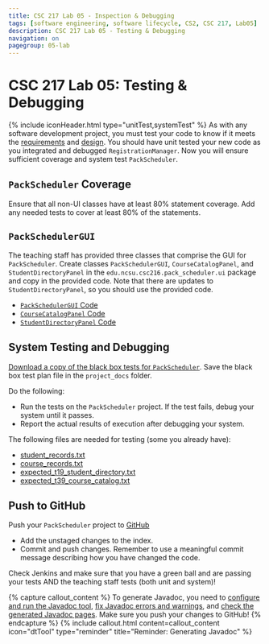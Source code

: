 ```yaml
---
title: CSC 217 Lab 05 - Inspection & Debugging
tags: [software engineering, software lifecycle, CS2, CSC 217, Lab05]
description: CSC 217 Lab 05 - Testing & Debugging
navigation: on
pagegroup: 05-lab 
---
```


# CSC 217 Lab 05: Testing & Debugging
{% include iconHeader.html type="unitTest,systemTest" %}
As with any software development project, you must test your code to know if it meets the [requirements](05-lab-requirements) and [design](05-lab-design).  You should have unit tested your new code as you integrated and debugged `RegistrationManager`.  Now you will ensure sufficient coverage and system test `PackScheduler`.


## `PackScheduler` Coverage
Ensure that all non-UI classes have at least 80% statement coverage.  Add any needed tests to cover at least 80% of the statements.

 
## `PackSchedulerGUI`
The teaching staff has provided three classes that comprise the GUI for `PackScheduler`.  Create classes `PackSchedulerGUI`, `CourseCatalogPanel`, and `StudentDirectoryPanel` in the `edu.ncsu.csc216.pack_scheduler.ui` package and copy in the provided code.  Note that there are updates to `StudentDirectoryPanel`, so you should use the provided code.

  * [`PackSchedulerGUI` Code](files/PackSchedulerGUI.java)
  * [`CourseCatalogPanel` Code](files/CourseCatalogPanel.java)
  * [`StudentDirectoryPanel` Code](files/StudentDirectoryPanel.java)
  

## System Testing and Debugging
[Download a copy of the black box tests for `PackScheduler`](https://docs.google.com/a/ncsu.edu/document/d/1k32Wv7umWr8qeO6PGbQP8hCzOeWPpCyp4rnGT0Xkuy4/edit?usp=sharing).  Save the black box test plan file in the `project_docs` folder.

Do the following:

  * Run the tests on the `PackScheduler` project.  If the test fails, debug your system until it passes.
  * Report the actual results of execution after debugging your system.
  
The following files are needed for testing (some you already have):

  * [student_records.txt](files/student_records.txt)
  * [course_records.txt](files/course_records.txt)
  * [expected_t19_student_directory.txt](files/expected_t19_student_directory.txt)
  * [expected_t39_course_catalog.txt](files/expected_t39_course_catalog.txt)


## Push to GitHub
Push your `PackScheduler` project to [GitHub](https://github.ncsu.edu)

  * Add the unstaged changes to the index.
  * Commit and push changes.  Remember to use a meaningful commit message describing how you have changed the code.  
  
Check Jenkins and make sure that you have a green ball and are passing your tests AND the teaching staff tests (both unit and system)!


{% capture callout_content %}
To generate Javadoc, you need to [configure and run the Javadoc tool](https://pages.github.ncsu.edu/engr-csc216/guided-projects/gp1/gp1-javadoc#configure-and-run-javadoc-for-your-project), [fix Javadoc errors and warnings](https://pages.github.ncsu.edu/engr-csc216/guided-projects/gp1/gp1-javadoc#fix-javadoc-errors-and-warnings), and [check the generated Javadoc pages](https://pages.github.ncsu.edu/engr-csc216/guided-projects/gp1/gp1-javadoc#check-generated-javadoc-pages).  Make sure you push your changes to GitHub!
{% endcapture %}
{% include callout.html content=callout_content icon="dtTool" type="reminder" title="Reminder: Generating Javadoc" %}
